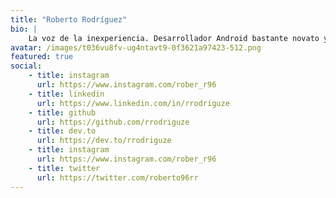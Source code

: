 ```yaml
---
title: "Roberto Rodríguez"
bio: |
    La voz de la inexperiencia. Desarrollador Android bastante novato y con muchas cosas por aprender. Poco a poco espero ir descubriendo todos los secretos de este framework y contando mis avances 🤓
avatar: /images/t036vu8fv-ug4ntavt9-0f3621a97423-512.png
featured: true
social:
    - title: instagram
      url: https://www.instagram.com/rober_r96
    - title: linkedin
      url: https://www.linkedin.com/in/rrodriguze
    - title: github
      url: https://github.com/rrodriguze
    - title: dev.to
      url: https://dev.to/rrodriguze
    - title: instagram
      url: https://www.instagram.com/rober_r96
    - title: twitter
      url: https://twitter.com/roberto96rr
---
```

